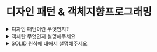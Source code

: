 # 디자인 패턴 & 객체지향프로그래밍

<details>
  <summary>디자인 패턴이란 무엇인지?</summary>
  </br>
  <p>프로그램을 설계할 때 발생했던 문제점들을 객체 간의 상호 관계 등을 이용하여 해결할 수 있도록 하나의 '규약'형태로 만들어 놓은 것</p>
</details>


<details>
  <summary>객체란 무엇인지 설명해주세요</summary>
  </br>
  <p>
  </p>
</details>


<details>
  <summary>SOLID 원칙에 대해서 설명해주세요</summary>
  </br>
  <p>
  </p>
</details>